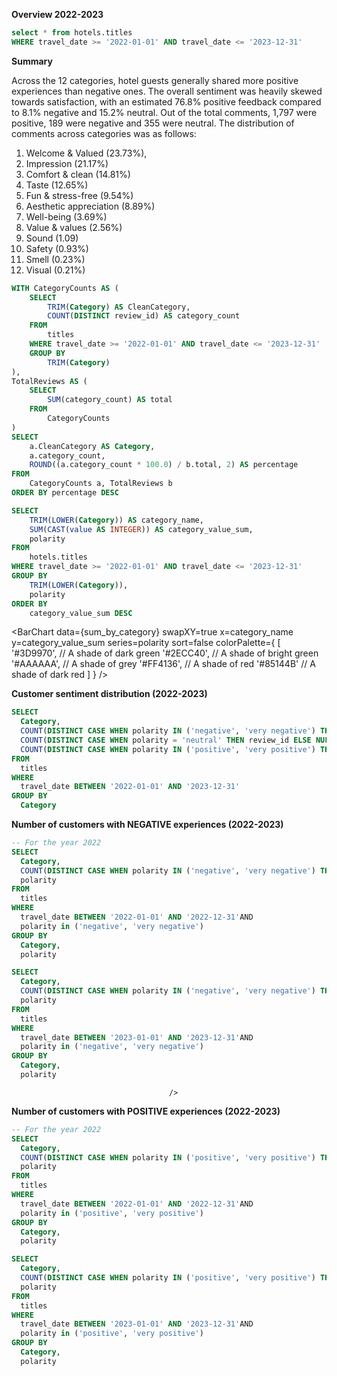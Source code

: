 <script>
  import noindex from '../components/noindex.svelte';
</script>

**Overview 2022-2023**

 ```sql titles
 select * from hotels.titles 
 WHERE travel_date >= '2022-01-01' AND travel_date <= '2023-12-31'
 ```

**Summary**

Across the 12 categories, hotel guests generally shared more positive experiences than negative ones. The overall sentiment was heavily skewed towards satisfaction, with an estimated 76.8% positive feedback compared to 8.1% negative and 15.2% neutral. Out of the total comments, 1,797 were positive, 189 were negative and 355 were neutral. The distribution of comments across categories was as follows: 


1. Welcome & Valued (23.73%), 
2. Impression (21.17%)
3. Comfort & clean (14.81%)
4. Taste (12.65%) 
5. Fun & stress-free (9.54%)
6. Aesthetic appreciation (8.89%)
7. Well-being (3.69%)
8. Value & values (2.56%)
9. Sound (1.09)
10. Safety (0.93%)
11. Smell (0.23%)
12. Visual (0.21%)


```sql category_propositions
WITH CategoryCounts AS (
    SELECT
        TRIM(Category) AS CleanCategory,
        COUNT(DISTINCT review_id) AS category_count
    FROM
        titles
    WHERE travel_date >= '2022-01-01' AND travel_date <= '2023-12-31'
    GROUP BY
        TRIM(Category)
),
TotalReviews AS (
    SELECT
        SUM(category_count) AS total
    FROM
        CategoryCounts
)
SELECT
    a.CleanCategory AS Category,
    a.category_count,
    ROUND((a.category_count * 100.0) / b.total, 2) AS percentage
FROM
    CategoryCounts a, TotalReviews b
ORDER BY percentage DESC
```

```sql sum_by_category
SELECT
    TRIM(LOWER(Category)) AS category_name,
    SUM(CAST(value AS INTEGER)) AS category_value_sum,
    polarity
FROM
    hotels.titles
WHERE travel_date >= '2022-01-01' AND travel_date <= '2023-12-31'
GROUP BY
    TRIM(LOWER(Category)),
    polarity
ORDER BY
    category_value_sum DESC
```

<BarChart 
    data={sum_by_category} 
    swapXY=true 
    x=category_name 
    y=category_value_sum 
    series=polarity
    sort=false
    colorPalette={
        [
        '#3D9970',  // A shade of dark green
        '#2ECC40',      // A shade of bright green
        '#AAAAAA',       // A shade of grey
        '#FF4136',      // A shade of red
        '#85144B'  // A shade of dark red
        ]
    }
/>

**Customer sentiment distribution (2022-2023)**
```sql sum_by_polarity
SELECT
  Category,
  COUNT(DISTINCT CASE WHEN polarity IN ('negative', 'very negative') THEN review_id ELSE NULL END) AS Negative,
  COUNT(DISTINCT CASE WHEN polarity = 'neutral' THEN review_id ELSE NULL END) AS Neutral,
  COUNT(DISTINCT CASE WHEN polarity IN ('positive', 'very positive') THEN review_id ELSE NULL END) AS Positive
FROM
  titles
WHERE
  travel_date BETWEEN '2022-01-01' AND '2023-12-31'
GROUP BY
  Category

```

<DataTable data={sum_by_polarity} rows={12}>
    <Column id="Category" title="Category" />
    <Column id="Negative" title="Negative" contentType=colorscale scaleColor=red/>
    <Column id="Neutral" title="Neutral" contentType=colorscale scaleColor=grey/>
    <Column id="Positive" title="Positive" contentType=colorscale scaleColor=green/>
</DataTable>

**Number of customers with NEGATIVE experiences (2022-2023)**
```sql negative_reviews_2022
-- For the year 2022
SELECT
  Category,
  COUNT(DISTINCT CASE WHEN polarity IN ('negative', 'very negative') THEN review_id ELSE NULL END) AS negative_count,
  polarity
FROM
  titles
WHERE
  travel_date BETWEEN '2022-01-01' AND '2022-12-31'AND
  polarity in ('negative', 'very negative')
GROUP BY
  Category,
  polarity
```

```sql negative_reviews_2023
SELECT
  Category,
  COUNT(DISTINCT CASE WHEN polarity IN ('negative', 'very negative') THEN review_id ELSE NULL END) AS negative_count,
  polarity
FROM
  titles
WHERE
  travel_date BETWEEN '2023-01-01' AND '2023-12-31'AND
  polarity in ('negative', 'very negative')
GROUP BY
  Category,
  polarity
```

<div style="display: flex; justify-content: space-between;">
  <div style="width: 50%;">
    <!-- Table for 2022 -->
    <BarChart 
        data={negative_reviews_2022} 
        swapXY=true 
        x=Category
        y=negative_count 
        series=polarity
        sort=false
        title=2022
        colorPalette={
        [
        '#FF4136',      // A shade of red
        '#85144B'  // A shade of dark red
        ]
    }
    />
  </div>
  <div style="width: 50%;">
    <!-- Table for 2023 -->
    <BarChart 
        data={negative_reviews_2023} 
        swapXY=true 
        x=Category
        y=negative_count 
        series=polarity
        sort=false
        title=2023
        colorPalette={
        [
        '#FF4136',      // A shade of red
        '#85144B'  // A shade of dark red
        ]
    }
        
    />
  </div>
</div>

**Number of customers with POSITIVE experiences (2022-2023)**
```sql positive_reviews_2022
-- For the year 2022
SELECT
  Category,
  COUNT(DISTINCT CASE WHEN polarity IN ('positive', 'very positive') THEN review_id ELSE NULL END) AS positive_count,
  polarity
FROM
  titles
WHERE
  travel_date BETWEEN '2022-01-01' AND '2022-12-31'AND
  polarity in ('positive', 'very positive')
GROUP BY
  Category,
  polarity
```

```sql positive_reviews_2023
SELECT
  Category,
  COUNT(DISTINCT CASE WHEN polarity IN ('positive', 'very positive') THEN review_id ELSE NULL END) AS positive_count,
  polarity
FROM
  titles
WHERE
  travel_date BETWEEN '2023-01-01' AND '2023-12-31'AND
  polarity in ('positive', 'very positive')
GROUP BY
  Category,
  polarity
```

<div style="display: flex; justify-content: space-between;">
  <div style="width: 50%;">
    <!-- Table for 2022 -->
    <BarChart 
        data={positive_reviews_2022} 
        swapXY=true 
        x=Category
        y=positive_count 
        series=polarity
        sort=false
        title=2022
        colorPalette={
        [
        '#3D9970',  // A shade of dark green
        '#2ECC40',      // A shade of bright green
        ]
    }
    />
  </div>
  <div style="width: 50%;">
    <!-- Table for 2023 -->
    <BarChart 
        data={positive_reviews_2023} 
        swapXY=true 
        x=Category
        y=positive_count 
        series=polarity
        sort=false
        title=2023
        colorPalette={
        [
        '#3D9970',  // A shade of dark green
        '#2ECC40',      // A shade of bright green
        ]
    }
    />
  </div>
</div>
